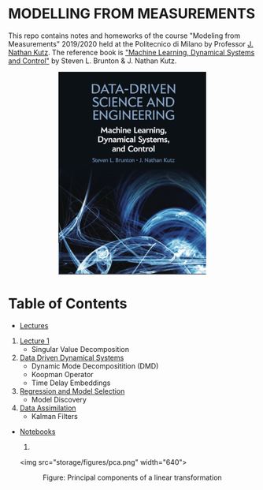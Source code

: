 # MODELLING FROM MEASUREMENTS 

This repo contains notes and homeworks of the course "Modeling from Measurements" 2019/2020 held at the Politecnico di Milano by Professor [J. Nathan Kutz](https://amath.washington.edu/people/j-nathan-kutz). The reference book is ["Machine Learning, Dynamical Systems and Control"](http://www.databookuw.com) by Steven L. Brunton & J. Nathan Kutz.

<p align="center">
<img src="storage/figures/book.png" width="300" />
</p>

# Table of Contents
- [Lectures](Lectures/)
 1. [Lecture 1](Lectures/Lectures/Lecture01.pdf)
    * Singular Value Decomposition
 3. [Data Driven Dynamical Systems](Lectures/Lecture03.pdf)
    * Dynamic Mode Decompositition (DMD)
    * Koopman Operator
    * Time Delay Embeddings
 3. [Regression and Model Selection](Lectures/Lecture04.pdf)
    * Model Discovery
 4. [Data Assimilation](Lectures/Lecture05.pdf)
    * Kalman Filters
- [Notebooks](notebooks/)
  1. <p align="center">
    <img src="storage/figures/pca.png" width="640"\>
</p>
<p align="center">
    Figure: Principal components of a linear transformation
</p>

